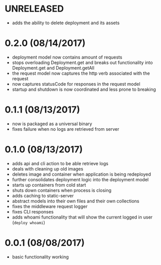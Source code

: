 # UNRELEASED

- adds the ability to delete deployment and its assets 

# 0.2.0 (08/14/2017)

- deployment model now contains amount of requests
- stops overloading Deployment.get and breaks out functionality into Deployment.get and Deployment.getAll
- the request model now captures the http verb associated with the request
- now captures statusCode for responses in the request model
- startup and shutdown is now coordinated and less prone to breaking

# 0.1.1 (08/13/2017)

- now is packaged as a universal binary
- fixes failure when no logs are retrieved from server

# 0.1.0 (08/13/2017)

- adds api and cli action to be able retrieve logs
- deals with cleaning up old images
- deletes image and container when application is being redeployed
- further consolidates deployment logic into the deployment model
- starts up containers from cold start
- shuts down containers when process is closing
- adds caching to static-server
- abstract models into their own files and their own collections
- fixes the middleware request logger
- fixes CLI responses
- adds whoami functionality that will show the current logged in user (`deploy whoami`)

# 0.0.1 (08/08/2017)

- basic functionality working

